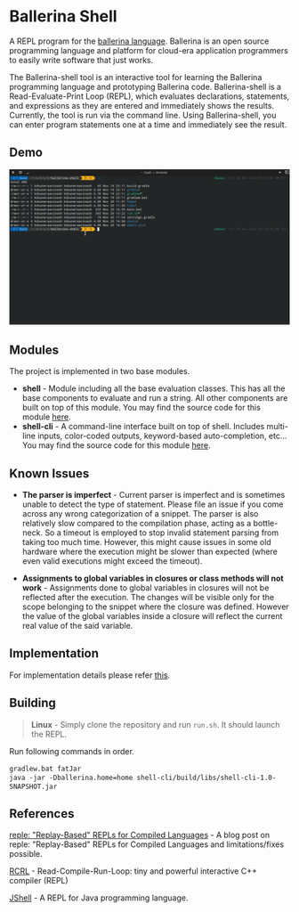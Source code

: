 # Ballerina Shell

A REPL program for the [ballerina language](https://github.com/ballerina-platform/ballerina-lang).  Ballerina is an open source programming language and platform for  cloud-era application programmers to easily write software that just works.

The Ballerina-shell tool is an interactive tool for learning the Ballerina programming language and prototyping Ballerina code. Ballerina-shell is a Read-Evaluate-Print Loop (REPL), which evaluates declarations, statements, and expressions as they are entered and immediately shows the results. Currently, the tool is run via the command line. Using Ballerina-shell, you can enter program statements one at a time and immediately see the result.

## Demo

![Recording](./docs/demo.gif)

## Modules

The project is implemented in two base modules.

- **shell** - Module including all the base evaluation classes. This has all the base components to evaluate and run a string. All other components are built on top of this module. You may find the source code for this module [here](shell).
- **shell-cli** - A command-line interface built on top of shell. Includes multi-line inputs, color-coded outputs, keyword-based auto-completion, etc... You may find the source code for this module [here](shell-cli).

## Known Issues

- **The parser is imperfect** - Current parser is imperfect and is sometimes unable to detect the type of statement. Please file an issue if you come across any wrong categorization of a snippet. The parser is also relatively slow compared to the compilation phase, acting as a bottle-neck. So a timeout is employed to stop invalid statement parsing from taking too much time. However, this might cause issues in some old hardware where the execution might be slower than expected (where even valid executions might exceed the timeout).

- **Assignments to global variables in closures or class methods will not work** - Assignments done to global variables in closures will not be reflected after the execution. The changes will be visible only for the scope belonging to the snippet where the closure was defined. However the value of the global variables inside a closure will reflect the current real value of the said variable.


## Implementation

For implementation details please refer [this](shell/README.md).

## Building

> **Linux** - Simply clone the repository and run `run.sh`. It should launch the REPL.

Run following commands in order.

```batch
gradlew.bat fatJar
java -jar -Dballerina.home=home shell-cli/build/libs/shell-cli-1.0-SNAPSHOT.jar
```

##  References

[reple: "Replay-Based" REPLs for Compiled Languages](https://people.eecs.berkeley.edu/~brock/blog/reple.php) - A blog post on reple: "Replay-Based" REPLs for Compiled Languages and limitations/fixes possible.

[RCRL](https://github.com/onqtam/rcrl) - Read-Compile-Run-Loop: tiny and powerful interactive C++ compiler (REPL)

[JShell](https://docs.oracle.com/javase/9/jshell/introduction-jshell.htm#JSHEL-GUID-630F27C8-1195-4989-9F6B-2C51D46F52C8) - A REPL for Java programming language.

